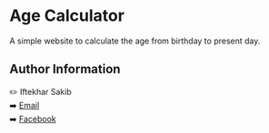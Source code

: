 # Age Calculator
A simple website to calculate the age from birthday to present day.
## Author Information
:pencil2: Iftekhar Sakib  
:arrow_right: [Email]( pro.iftekhar@gmail.com)  
:arrow_right: [Facebook](https://www.facebook.com/SAKIB797)
